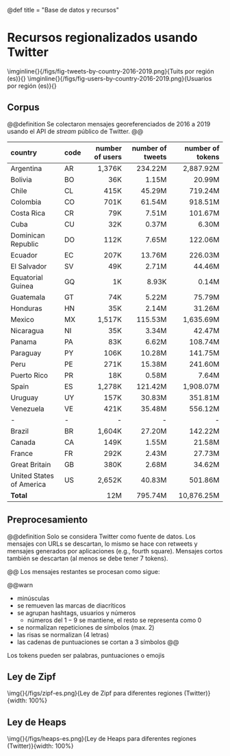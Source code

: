 @def title = "Base de datos y recursos"

# Recursos regionalizados usando Twitter

\imginline{}{/figs/fig-tweets-by-country-2016-2019.png}{Tuits por región (es)}{}
\imginline{}{/figs/fig-users-by-country-2016-2019.png}{Usuarios por región (es)}{}



## Corpus

@@definition
Se colectaron mensajes georeferenciados de 2016 a 2019 usando el API de _stream_ público de Twitter. 
@@

| country            | code   | number of users | number of tweets | number of tokens |
|:----------         | ------ |          ------:|          -------:|        ---------:|
| Argentina          | AR | 1,376K | 234.22M | 2,887.92M |
| Bolivia            | BO | 36K    |  1.15M  |    20.99M |
| Chile              | CL | 415K   | 45.29M  |   719.24M |
| Colombia           | CO | 701K   | 61.54M  |   918.51M |
| Costa Rica         | CR | 79K    |  7.51M  |   101.67M |
| Cuba               | CU | 32K    |  0.37M  |     6.30M |
| Dominican Republic | DO | 112K   |  7.65M  |   122.06M |
| Ecuador            | EC | 207K   | 13.76M  |   226.03M |
| El Salvador        | SV | 49K    | 2.71M   |    44.46M |
| Equatorial Guinea  | GQ | 1K     | 8.93K   |     0.14M |
| Guatemala          | GT | 74K    | 5.22M   |    75.79M |
| Honduras           | HN | 35K    | 2.14M   |    31.26M |
| Mexico             | MX | 1,517K | 115.53M | 1,635.69M |
| Nicaragua          | NI | 35K    | 3.34M   |    42.47M |
| Panama             | PA | 83K    | 6.62M   |    108.74M|
| Paraguay           | PY | 106K   |  10.28M |   141.75M |
| Peru               | PE | 271K   | 15.38M  |   241.60M |
| Puerto Rico        | PR | 18K    | 0.58M   |     7.64M |
| Spain              | ES | 1,278K | 121.42M | 1,908.07M |
| Uruguay            | UY | 157K   | 30.83M  |   351.81M |
| Venezuela          | VE | 421K   | 35.48M  |   556.12M |
|- | - | - | - | - | 
| Brazil                   | BR | 1,604K |  27.20M |  142.22M |
| Canada                   | CA | 149K   |  1.55M  |  21.58M  |
| France                   | FR | 292K   |  2.43M  |  27.73M  |
| Great Britain            | GB | 380K   |  2.68M  |  34.62M  |
| United States of America | US | 2,652K | 40.83M  | 501.86M  |
| **Total**                    |    | 12M   |   795.74M |   10,876.25M |

## Preprocesamiento

@@definition
Solo se considera Twitter como fuente de datos. Los mensajes con URLs se descartan, lo mismo se hace con retweets y mensajes generados por aplicaciones (e.g., fourth square). Mensajes cortos también se descartan (al menos se debe tener 7 tokens).

@@
Los mensajes restantes se procesan como sigue:

@@warn
- minúsculas
- se remueven las marcas de diacríticos
- se agrupan hashtags, usuarios y números
  - números del $1-9$ se mantiene, el resto se representa como $0$
- se normalizan repeticiones de símbolos (max. 2)
- las risas se normalizan (4 letras)
- las cadenas de puntuaciones se cortan a 3 símbolos
@@

Los tokens pueden ser palabras, puntuaciones o emojis

## Ley de Zipf 

\img{}{/figs/zipf-es.png}{Ley de Zipf para diferentes regiones (Twitter)}{width: 100%}

## Ley de Heaps 

\img{}{/figs/heaps-es.png}{Ley de Heaps para diferentes regiones (Twitter)}{width: 100%}
